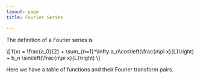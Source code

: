 ```yaml
---
layout: page
title: Fourier Series

---
```


The definition of a Fourier series is 

\\[ f(x) = \frac{a_0}{2} + \sum_{n=1}^\infty a_n\cos\left(\frac{n\pi x}{L}\right) + b_n \sin\left(\frac{n\pi x}{L}\right) \\]

Here we have a table of functions and their Fourier transform pairs. 
